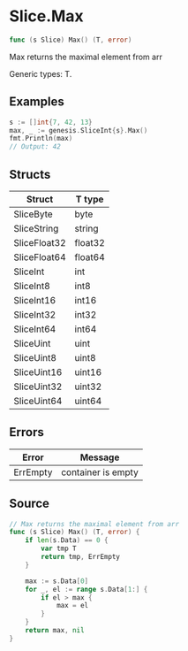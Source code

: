 # Slice.Max

```go
func (s Slice) Max() (T, error)
```

Max returns the maximal element from arr

Generic types: T.

## Examples

```go
s := []int{7, 42, 13}
max, _ := genesis.SliceInt{s}.Max()
fmt.Println(max)
// Output: 42
```

## Structs

| Struct | T type |
| ------ | ------ |
| SliceByte | byte |
| SliceString | string |
| SliceFloat32 | float32 |
| SliceFloat64 | float64 |
| SliceInt | int |
| SliceInt8 | int8 |
| SliceInt16 | int16 |
| SliceInt32 | int32 |
| SliceInt64 | int64 |
| SliceUint | uint |
| SliceUint8 | uint8 |
| SliceUint16 | uint16 |
| SliceUint32 | uint32 |
| SliceUint64 | uint64 |

## Errors

| Error | Message |
| -------- | ------ |
| ErrEmpty | container is empty |

## Source

```go
// Max returns the maximal element from arr
func (s Slice) Max() (T, error) {
	if len(s.Data) == 0 {
		var tmp T
		return tmp, ErrEmpty
	}

	max := s.Data[0]
	for _, el := range s.Data[1:] {
		if el > max {
			max = el
		}
	}
	return max, nil
}
```


